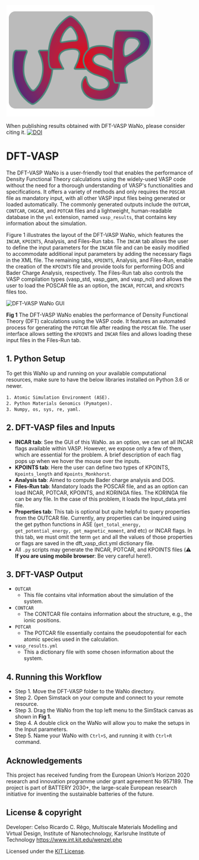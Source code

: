 ![DFT-VASP WaNo logo](https://raw.githubusercontent.com/KIT-Workflows/DFT-VASP/main/DFT-VASP.png)

When publishing results obtained with DFT-VASP WaNo, please consider citing it. [![DOI](https://zenodo.org/badge/341835878.svg)](https://zenodo.org/badge/latestdoi/341835878)

# DFT-VASP
The DFT-VASP WaNo is a user-friendly tool that enables the performance of Density Functional Theory calculations using the widely-used VASP code without the need for a thorough understanding of VASP's functionalities and specifications. It offers a variety of methods and only requires the `POSCAR` file as mandatory input, with all other VASP input files being generated or loaded automatically. The commonly generated outputs include the `OUTCAR`, `CONTCAR`, `CHGCAR`, and `POTCAR` files and a lightweight, human-readable database in the `yml` extension, named `vasp_results`, that contains key information about the simulation.

Figure 1 illustrates the layout of the DFT-VASP WaNo, which features the `INCAR`, `KPOINTS`, Analysis, and Files-Run tabs. The `INCAR` tab allows the user to define the input parameters for the `INCAR` file and can be easily modified to accommodate additional input parameters by adding the necessary flags in the XML file. The remaining tabs, `KPOINTS`, Analysis, and Files-Run, enable the creation of the `KPOINTS` file and provide tools for performing DOS and Bader Charge Analysis, respectively. The Files-Run tab also controls the VASP compilation types (vasp_std, vasp_gam, and vasp_ncl) and allows the user to load the POSCAR file as an option, the `INCAR`, `POTCAR`, and `KPOINTS` files too. 

![DFT-VASP WaNo GUI](https://raw.githubusercontent.com/KIT-Workflows/DFT-VASP/main/DFT-VASP_paramters.png)

**Fig 1** The DFT-VASP WaNo enables the performance of Density Functional Theory (DFT) calculations using the VASP code. It features an automated process for generating the `POTCAR` file after reading the `POSCAR` file. The user interface allows setting the `KPOINTS` and `INCAR` files and allows loading these input files in the Files-Run tab.

## 1. Python Setup
To get this WaNo up and running on your available computational resources, make sure to have the below libraries installed on Python 3.6 or newer.

```
1. Atomic Simulation Environment (ASE).
2. Python Materials Genomics (Pymatgen).
3. Numpy, os, sys, re, yaml. 
```

## 2. DFT-VASP files and Inputs
- **INCAR tab**: See the GUI of this WaNo. as an option, we can set all INCAR flags available within VASP. However, we expose only a few of them, which are essential for the problem. A brief description of each flag pops up when we hover the mouse over the inputs.
- **KPOINTS tab**: Here the user can define two types of KPOINTS, `Kpoints_length` and `Kpoints_Monkhorst`.
- **Analysis tab**: Aimed to compute Bader charge analysis and DOS.
- **Files-Run tab**: Mandatory loads the POSCAR file, and as an option can load INCAR, POTCAR, KPOINTS, and KORINGA files. The KORINGA file can be any file. In the case of this problem, it loads the Input_data.yml file.
- **Properties tab**: This tab is optional but quite helpful to query properties from the OUTCAR file. Currently, any properties can be inquired using the get python functions in ASE (`get_total_energy, get_potential_energy, get_magnetic_moment`, and etc) or INCAR flags. In this tab, we must omit the term `get` and all the values of those properties or flags are saved in the dft_vasp_dict.yml dictionary file.
- All `.py` scripts may generate the INCAR, POTCAR, and KPOINTS files (:warning: **If you are using mobile browser**: Be very careful here!). 

## 3. DFT-VASP Output
- `OUTCAR`    
    - This file contains vital information about the simulation of the system.
- `CONTCAR`
    - The CONTCAR file contains information about the structure, e.g., the ionic positions.
- `POTCAR`
    - The POTCAR file essentially contains the pseudopotential for each atomic species used in the calculation.
- `vasp_results.yml`
    - This a dictionary file with some chosen information about the system. 

## 4. Running this Workflow

- Step 1. Move the DFT-VASP folder to the WaNo directory. 
- Step 2. Open Simstack on your compute and connect to your remote resource.
- Step 3. Drag the WaNo from the top left menu to the SimStack canvas as shown in **Fig 1**.
- Step 4. A double click on the WaNo will allow you to make the setups in the Input parameters.
- Step 5. Name your WaNo with `Ctrl+S`, and running it with `Ctrl+R` command.

## Acknowledgements
This project has received funding from the European Union’s Horizon 2020 research and innovation programme under grant agreement No 957189. The project is part of BATTERY 2030+, the large-scale European research initiative for inventing the sustainable batteries of the future.

## License & copyright
  Developer: Celso Ricardo C. Rêgo, 
  Multiscale Materials Modelling and Virtual Design,
  Institute of Nanotechnology, Karlsruhe Institute of Technology
  https://www.int.kit.edu/wenzel.php

Licensed under the [KIT License](LICENSE).
